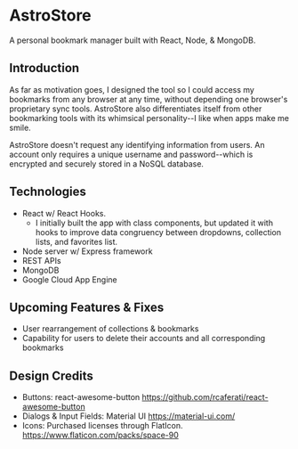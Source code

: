 # AstroStore
A personal bookmark manager built with React, Node, &amp; MongoDB.  

## Introduction
As far as motivation goes, I designed the tool so I could access my bookmarks from any browser at any time, without depending one browser's proprietary sync tools. AstroStore also differentiates itself from other bookmarking tools with its whimsical personality--I like when apps make me smile. 

AstroStore doesn't request any identifying information from users. An account only requires a unique username and password--which is encrypted and securely stored in a NoSQL database.

## Technologies
- React w/ React Hooks.
  - I initially built the app with class components, but updated it with hooks to improve data congruency between dropdowns, collection lists, and favorites list.  
- Node server w/ Express framework
- REST APIs
- MongoDB  
- Google Cloud App Engine  

## Upcoming Features & Fixes
- User rearrangement of collections & bookmarks
- Capability for users to delete their accounts and all corresponding bookmarks

## Design Credits
  - Buttons: react-awesome-button 
        https://github.com/rcaferati/react-awesome-button
  - Dialogs & Input Fields: Material UI 
        https://material-ui.com/
  - Icons: Purchased licenses through FlatIcon. 
        https://www.flaticon.com/packs/space-90
